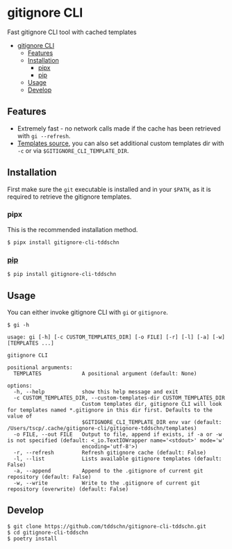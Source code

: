 # gitignore CLI

Fast gitignore CLI tool with cached templates


- [gitignore CLI](#gitignore-cli)
  - [Features](#features)
  - [Installation](#installation)
    - [pipx](#pipx)
    - [pip](#pip)
  - [Usage](#usage)
  - [Develop](#develop)
## Features
- Extremely fast - no network calls made if the cache has been retrieved with `gi --refresh`.
- [Templates source](https://github.com/toptal/gitignore), you can also set additional custom templates dir with `-c` or via `$GITIGNORE_CLI_TEMPLATE_DIR`.

## Installation

First make sure the `git` executable is installed and in your `$PATH`, 
as it is required to retrieve the gitignore templates.

### pipx

This is the recommended installation method.

```
$ pipx install gitignore-cli-tddschn
```

### [pip](https://pypi.org/project/gitignore-cli-tddschn/)
```
$ pip install gitignore-cli-tddschn
```


## Usage

You can either invoke gitignore CLI with `gi` or `gitignore`.

```
$ gi -h

usage: gi [-h] [-c CUSTOM_TEMPLATES_DIR] [-o FILE] [-r] [-l] [-a] [-w] [TEMPLATES ...]

gitignore CLI

positional arguments:
  TEMPLATES             A positional argument (default: None)

options:
  -h, --help            show this help message and exit
  -c CUSTOM_TEMPLATES_DIR, --custom-templates-dir CUSTOM_TEMPLATES_DIR
                        Custom templates dir, gitignore CLI will look for templates named *.gitignore in this dir first. Defaults to the value of
                        $GITIGNORE_CLI_TEMPLATE_DIR env var (default: /Users/tscp/.cache/gitignore-cli/gitignore-tddschn/templates)
  -o FILE, --out FILE   Output to file, append if exists, if -a or -w is not specified (default: <_io.TextIOWrapper name='<stdout>' mode='w'
                        encoding='utf-8'>)
  -r, --refresh         Refresh gitignore cache (default: False)
  -l, --list            Lists available gitignore templates (default: False)
  -a, --append          Append to the .gitignore of current git repository (default: False)
  -w, --write           Write to the .gitignore of current git repository (overwrite) (default: False)
```

## Develop
```
$ git clone https://github.com/tddschn/gitignore-cli-tddschn.git
$ cd gitignore-cli-tddschn
$ poetry install
```